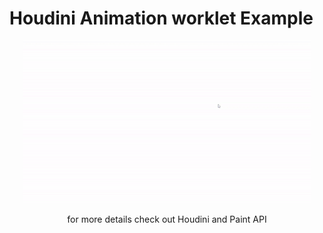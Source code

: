 # Houdini Animation worklet Example
<p style='text-align:center'>
<img src='./demo.gif'>
</p>
<p style='text-align:center;cursor:pointer'>
for more details check out <a>Houdini and Paint API</a>
</p>